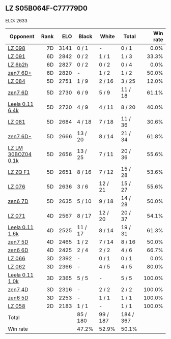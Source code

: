 ## LZ S05B064F-C77779D0 ##

ELO: 2633

Opponent | Rank | ELO | Black | White | Total | Win rate
---------|-----:|----:|-------|-------|-------|-------:
[LZ 098](LZ%20098.md) | 7D | 3141 | 0 / 1 | - | 0 / 1 | 0.0%
[LZ 091](LZ%20091.md) | 6D | 2842 | 0 / 2 | 1 / 1 | 1 / 3 | 33.3%
[LZ 6b2h](LZ%206b2h.md) | 6D | 2827 | 0 / 2 | 0 / 2 | 0 / 4 | 0.0%
[zen7 6D+](zen7%206D+.md) | 6D | 2820 | - | 1 / 2 | 1 / 2 | 50.0%
[LZ 084](LZ%20084.md) | 5D | 2751 | 1 / 9 | 2 / 16 | 3 / 25 | 12.0%
[zen7 6D](zen7%206D.md) | 5D | 2730 | 6 / 9 | 5 / 9 | 11 / 18 | 61.1%
[Leela 0.11 6.4k](Leela%200.11%206.4k.md) | 5D | 2720 | 4 / 9 | 4 / 11 | 8 / 20 | 40.0%
[LZ 081](LZ%20081.md) | 5D | 2684 | 4 / 18 | 7 / 18 | 11 / 36 | 30.6%
[zen7 6D-](zen7%206D-.md) | 5D | 2666 | 13 / 20 | 8 / 14 | 21 / 34 | 61.8%
[LZ LM 30BOZ04 0.1k](LZ%20LM%2030BOZ04%200.1k.md) | 5D | 2656 | 13 / 25 | 7 / 11 | 20 / 36 | 55.6%
[LZ ZQ F1](LZ%20ZQ%20F1.md) | 5D | 2651 | 8 / 16 | 7 / 12 | 15 / 28 | 53.6%
[LZ 076](LZ%20076.md) | 5D | 2636 | 3 / 6 | 12 / 21 | 15 / 27 | 55.6%
[zen6 7D](zen6%207D.md) | 5D | 2635 | 5 / 10 | 9 / 18 | 14 / 28 | 50.0%
[LZ 071](LZ%20071.md) | 4D | 2567 | 8 / 17 | 12 / 20 | 20 / 37 | 54.1%
[Leela 0.11 1.6k](Leela%200.11%201.6k.md) | 4D | 2525 | 11 / 17 | 8 / 14 | 19 / 31 | 61.3%
[zen7 5D](zen7%205D.md) | 4D | 2465 | 1 / 2 | 7 / 14 | 8 / 16 | 50.0%
[zen6 6D](zen6%206D.md) | 4D | 2425 | 2 / 4 | 2 / 2 | 4 / 6 | 66.7%
[LZ 066](LZ%20066.md) | 3D | 2392 | - | 0 / 1 | 0 / 1 | 0.0%
[LZ 062](LZ%20062.md) | 3D | 2366 | - | 4 / 5 | 4 / 5 | 80.0%
[Leela 0.11 1.0k](Leela%200.11%201.0k.md) | 3D | 2365 | 5 / 5 | - | 5 / 5 | 100.0%
[zen7 4D](zen7%204D.md) | 3D | 2316 | - | 2 / 2 | 2 / 2 | 100.0%
[zen6 5D](zen6%205D.md) | 3D | 2253 | - | 1 / 1 | 1 / 1 | 100.0%
[LZ 058](LZ%20058.md) | 2D | 2183 | 1 / 1 | - | 1 / 1 | 100.0%
Total | | | 85 / 180 | 99 / 187 | 184 / 367 | 
Win rate| | | 47.2% | 52.9% | 50.1% | 
